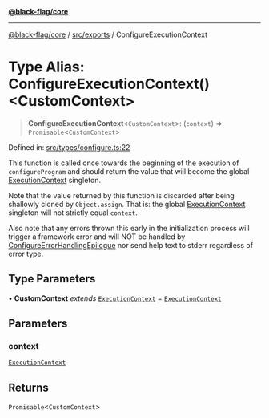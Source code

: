 [**@black-flag/core**](../../../README.md)

***

[@black-flag/core](../../../README.md) / [src/exports](../README.md) / ConfigureExecutionContext

# Type Alias: ConfigureExecutionContext()\<CustomContext\>

> **ConfigureExecutionContext**\<`CustomContext`\>: (`context`) => `Promisable`\<`CustomContext`\>

Defined in: [src/types/configure.ts:22](https://github.com/Xunnamius/black-flag/blob/10cd0ebc0304d033218ec4dffba0c41cb2e85ff6/src/types/configure.ts#L22)

This function is called once towards the beginning of the execution of
`configureProgram` and should return the value that will become the global
[ExecutionContext](../util/type-aliases/ExecutionContext.md) singleton.

Note that the value returned by this function is discarded after being
shallowly cloned by `Object.assign`. That is: the global
[ExecutionContext](../util/type-aliases/ExecutionContext.md) singleton will not strictly equal `context`.

Also note that any errors thrown this early in the initialization process
will trigger a framework error and will NOT be handled by
[ConfigureErrorHandlingEpilogue](ConfigureErrorHandlingEpilogue.md) nor send help text to stderr
regardless of error type.

## Type Parameters

• **CustomContext** *extends* [`ExecutionContext`](../util/type-aliases/ExecutionContext.md) = [`ExecutionContext`](../util/type-aliases/ExecutionContext.md)

## Parameters

### context

[`ExecutionContext`](../util/type-aliases/ExecutionContext.md)

## Returns

`Promisable`\<`CustomContext`\>
